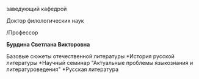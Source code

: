 заведующий кафедрой

Доктор филологических наук

/Профессор

**Бурдина Светлана Викторовна**

Базовые сюжеты отечественной литературы
	*История русской литературы
	*Научный семинар "Актуальные проблемы языкознания и литературоведения"
	*Русская литература